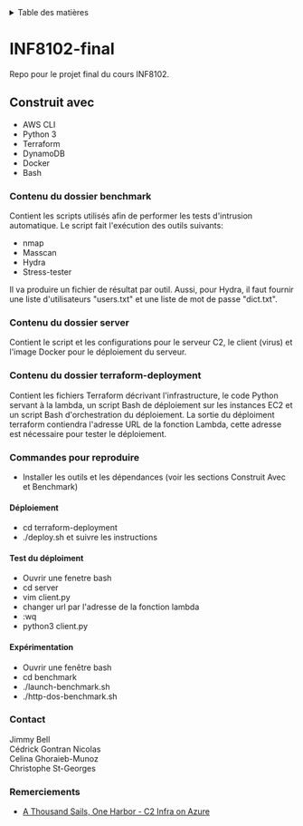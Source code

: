 <!-- TABLE DES MATIÈRES-->
<details>
  <summary>Table des matières</summary>
  <ol>
    <li><a href="#construit avec">Construit avec</a></li>
    <li><a href="#contenu du dossier benchmark">Contenu du dossier benchmark</a></li>
    <li><a href="#Contenu du dossier server">Contenu du dossier server</a></li>
    <li><a href="#contenu du dossier terraform-deployment">Contenu du dossier terraform-deployment</a></li>
    <li><a href="#commandes pour reproduire">Commandes pour reproduire</a></li>
    <li><a href="#contact">Contact</a></li>
    <li><a href="#remerciements">Remerciements</a></li>
  </ol>
</details>

# INF8102-final
Repo pour le projet final du cours INF8102.

## Construit avec
* AWS CLI
* Python 3
* Terraform
* DynamoDB
* Docker
* Bash

### Contenu du dossier benchmark
Contient les scripts utilisés afin de performer les tests d'intrusion automatique.
Le script fait l'exécution des outils suivants:
* nmap
* Masscan
* Hydra
* Stress-tester

Il va produire un fichier de résultat par outil. Aussi, pour Hydra, il faut fournir une liste d'utilisateurs "users.txt" et une liste de mot de passe "dict.txt". 

### Contenu du dossier server
Contient le script et les configurations pour le serveur C2, le client (virus) et l'image Docker pour le déploiement du serveur.

### Contenu du dossier terraform-deployment
Contient les fichiers Terraform décrivant l'infrastructure, le code Python servant à la lambda, un script Bash de déploiement sur les instances EC2 et un script Bash d'orchestration du déploiement. La sortie du déploiment terraform contiendra l'adresse URL de la fonction Lambda, cette adresse est nécessaire pour tester le déploiement.

### Commandes pour reproduire 
* Installer les outils et les dépendances (voir les sections Construit Avec et Benchmark)
#### Déploiement
* cd terraform-deployment
* ./deploy.sh et suivre les instructions
#### Test du déploiment
* Ouvrir une fenetre bash
* cd server
* vim client.py
* changer url par l'adresse de la fonction lambda
* :wq
* python3 client.py
#### Expérimentation
* Ouvrir une fenêtre bash
* cd benchmark
* ./launch-benchmark.sh
* ./http-dos-benchmark.sh
  
### Contact
Jimmy Bell   
Cédrick Gontran Nicolas  
Celina Ghoraieb-Munoz  
Christophe St-Georges  

### Remerciements
* [A Thousand Sails, One Harbor - C2 Infra on Azure](https://0xdarkvortex.dev/c2-infra-on-azure/)

